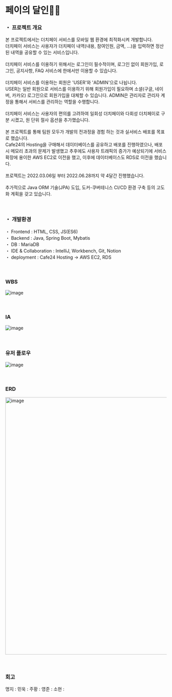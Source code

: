 <br>

# 페이의 달인🚴🏻

### ・ 프로젝트 개요

본 프로젝트에서는 더치페이 서비스를 모바일 웹 환경에 최적화시켜 개발합니다.<br> 
더치페이 서비스는 사용자가 더치페이 내역(내용, 참여인원, 금액, ...)을 입력하면 정산된 내역을 공유할 수 있는 서비스입니다.<br>
<br>
더치페이 서비스를 이용하기 위해서는 로그인이 필수적이며, 로그인 없이 회원가입, 로그인, 공지사항, FAQ 서비스에 한에서만 이용할 수 있습니다.<br>
<br>
더치페이 서비스를 이용하는 회원은 'USER'와 'ADMIN'으로 나뉩니다.<br>
USER는 일반 회원으로 서비스를 이용하기 위해 회원가입이 필요하며 소셜(구글, 네이버, 카카오) 로그인으로 회원가입을 대체할 수 있습니다. ADMIN은 관리자로 관리자 계정을 통해서 서비스를 관리하는 역할을 수행합니다.<br>
<br>
더치페이 서비스는 사용자의 편의를 고려하여 일회성 더치페이와 다회성 더치페이로 구분 시켰고, 원 단위 절사 옵션을 추가했습니다.<br>
<br>
본 프로젝트를 통해 팀원 모두가 개발의 전과정을 경험 하는 것과 실서비스 배포를 목표로 했습니다.<br>
Cafe24의 Hosting을 구매해서 데이터베이스를 공유하고 배포를 진행하였으나, 배포시 메모리 초과의 문제가 발생했고 추후에도 사용자 트래픽의 증가가 예상되기에 서비스 확장에 용이한 AWS EC2로 이전을 했고, 이후에 데이터베이스도 RDS로 이전을 했습니다.<br> 
<br>
프로젝트는 2022.03.06일 부터 2022.06.28까지 약 4달간 진행했습니다.<br>
<br>
추가적으로 Java ORM 기술(JPA) 도입, 도커-쿠버테니스 CI/CD 환경 구축 등의 고도화 계획을 갖고 있습니다.<br>
<br>
<br>
### ・ 개발환경

・ Frontend : HTML, CSS, JS(ES6)<br>
・ Backend : Java, Spring Boot, Mybatis<br>
・ DB : MariaDB<br>
・ IDE & Collaboration : IntelliJ, Workbench, Git, Notion<br>
・ deployment : Cafe24 Hosting -> AWS EC2, RDS<br>
<br>
<br>

### WBS
![image](https://user-images.githubusercontent.com/88137420/173076171-fc3c58a0-37c2-4675-b184-9dad8c7e4f1d.png)<br>
<br>
<br>
### IA
![image](https://user-images.githubusercontent.com/88137420/175779853-12469885-c342-4fff-991c-19991814c165.png)<br>
<br>
<br>
### 유저 플로우
![image](https://user-images.githubusercontent.com/88137420/173076035-a85a0796-9ee7-4d67-ba50-4add2033c1df.png)<br>
<br>
<br>
### ERD
<img width="804" alt="image" src="https://user-images.githubusercontent.com/88137420/173076070-e09352ff-6f22-4e18-8b7d-c9e98d64ff91.png"><br>
<br>
<br>
### 회고
명지 :
민욱 : 
주황 :
영준 :
소현 :
